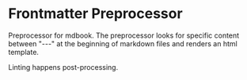 # Frontmatter Preprocessor

Preprocessor for mdbook. The preprocessor looks for specific content between "---" at the beginning of markdown files and renders an html template.

Linting happens post-processing.
